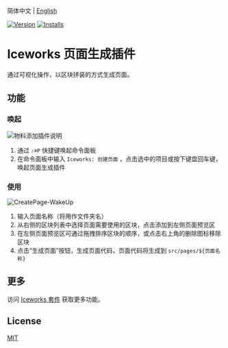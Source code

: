 简体中文 | [English](./README.en.md)

[![Version](https://vsmarketplacebadge.apphb.com/version/iceworks-team.iceworks-page-builder.svg)](https://marketplace.visualstudio.com/items?itemName=iceworks-team.iceworks-page-builder)
[![Installs](https://vsmarketplacebadge.apphb.com/installs-short/iceworks-team.iceworks-page-builder.svg)](https://marketplace.visualstudio.com/items?itemName=iceworks-team.iceworks-page-builder)

# Iceworks 页面生成插件

通过可视化操作，以区块拼装的方式生成页面。

## 功能

### 唤起

![物料添加插件说明](https://user-images.githubusercontent.com/56879942/87401390-a63a1700-c5ec-11ea-91a6-f7d81ac5fd77.gif)

1. 通过 `⇧⌘P` 快捷键唤起命令面板
2. 在命令面板中输入 `Iceworks: 创建页面` ，点击选中的项目或按下键盘回车键，唤起页面生成插件

### 使用

![CreatePage-WakeUp](https://user-images.githubusercontent.com/56879942/87402315-f49be580-c5ed-11ea-87a8-4143a461124f.gif)

1. 输入页面名称（将用作文件夹名）
2. 从右侧的区块列表中选择页面需要使用的区块，点击添加到左侧页面预览区
3. 在左侧页面预览区可通过拖拽排序区块的顺序，或点击右上角的删除图标移除区块
3. 点击“生成页面”按钮，生成页面代码，页面代码将生成到 `src/pages/${页面名称}`

## 更多

访问  [Iceworks 套件](https://marketplace.visualstudio.com/items?itemName=iceworks-team.iceworks) 获取更多功能。

## License

[MIT](https://github.com/ice-lab/iceworks/blob/master/LICENSE)
